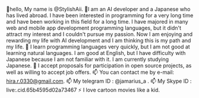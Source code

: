 👋hello, My name is @StylishAii.
👀I am an AI developer and a Japanese who has lived abroad.
I have been interested in programming for a very long time and have been working in this field for a long time.
I have majored in many web and mobile app development programming languages, but it didn't attract my interest and I couldn't pursue my passion. 
Now I am enjoying and rewarding my life with AI development and I am thinking this is my path and my life.
🌱 I learn programming languages very quickly, but I am not good at learning natural languages. 
    I am good at English, but I have difficulty with Japanese because I am not familiar with it. 
    I am currently studying Japanese.
💞️ I accept proposals for participation in open source projects, as well as willing to accept job offers.
📫 You can contact me by e-mail: hira.r.0330@gmail.com.
📫 My telegram ID : @jamarius_a .
📫 My Skype ID : live:.cid.65b4595d02a73467
⚡ I love cartoon movies like a kid.
